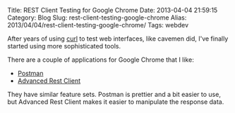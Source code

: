 Title: REST Client Testing for Google Chrome
Date: 2013-04-04 21:59:15
Category: Blog
Slug: rest-client-testing-google-chrome
Alias: 2013/04/04/rest-client-testing-google-chrome/
Tags: webdev


After years of using [curl](http://curl.haxx.se) to test web interfaces, like cavemen did, I've finally started using more sophisticated tools.

There are a couple of applications for Google Chrome that I like:

- [Postman](https://chrome.google.com/webstore/detail/postman-rest-client/fdmmgilgnpjigdojojpjoooidkmcomcm)
- [Advanced Rest Client](https://chrome.google.com/webstore/detail/advanced-rest-client/hgmloofddffdnphfgcellkdfbfbjeloo?hl=en)

They have similar feature sets. Postman is prettier and a bit easier to use, but Advanced Rest Client makes it easier to manipulate the response data.


